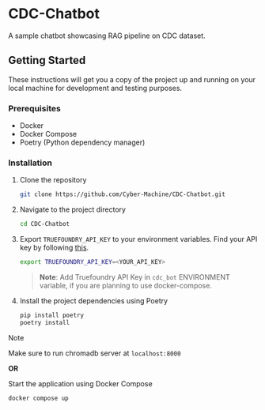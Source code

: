 # CDC-Chatbot

A sample chatbot showcasing RAG pipeline on CDC dataset.

## Getting Started

These instructions will get you a copy of the project up and running on your local machine for development and testing purposes.

### Prerequisites

- Docker
- Docker Compose
- Poetry (Python dependency manager)

### Installation

1. Clone the repository

   ```bash
   git clone https://github.com/Cyber-Machine/CDC-Chatbot.git
   ```

2. Navigate to the project directory

   ```bash
   cd CDC-Chatbot
   ```

3. Export `TRUEFOUNDRY_API_KEY` to your environment variables.
   Find your API key by following [this](https://docs.truefoundry.com/docs/llm-gateway).

   ```bash
   export TRUEFOUNDRY_API_KEY=<YOUR_API_KEY>
   ```

   > **Note**: Add Truefoundry API Key in `cdc_bot` ENVIRONMENT variable, if you are planning to use docker-compose.

4. Install the project dependencies using Poetry

   ```bash
   pip install poetry
   poetry install
   ```

> [!NOTE]
> Make sure to run chromadb server at `localhost:8000`

**OR**

Start the application using Docker Compose

```bash
docker compose up
```
